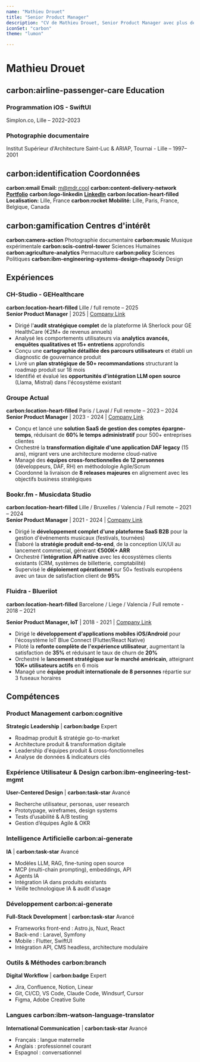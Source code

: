 ```yaml
---
name: "Mathieu Drouet"
title: "Senior Product Manager"
description: "CV de Mathieu Drouet, Senior Product Manager avec plus de 10 ans d'expérience en gestion de produits numériques et transformation digitale."
iconSet: "carbon"
theme: "lumon"

---
```


# Mathieu Drouet

## **carbon:airline-passenger-care** Education

### Programmation iOS - SwiftUI
Simplon.co, Lille – 2022–2023

### Photographie documentaire
Institut Supérieur d'Architecture Saint-Luc & ARIAP, Tournai - Lille – 1997–2001

## **carbon:identification** Coordonnées

**carbon:email** **Email:** m@mdr.cool
**carbon:content-delivery-network**  [**Portfolio**](https://cv.drouet.io)
**carbon:logo-linkedin** [**LinkedIn**](https://linkedin.com/in/mathieudrouet)
**carbon:location-heart-filled** **Localisation:** Lille, France
**carbon:rocket** **Mobilité:** Lille, Paris, France, Belgique, Canada

## **carbon:gamification** Centres d'intérêt

**carbon:camera-action** Photographie documentaire
**carbon:music** Musique expérimentale
**carbon:scis-control-tower** Sciences Humaines
**carbon:agriculture-analytics** Permaculture
**carbon:policy** Sciences Politiques
**carbon:ibm-engineering-systems-design-rhapsody** Design

## Expériences

### CH-Studio - GEHealthcare
**carbon:location-heart-filled** Lille / full remote – 2025  
**Senior Product Manager** | 2025 | [Company Link](https://chstudio.fr/project/plateforme-de-gestion-de-donnees-dicom/)

- Dirigé l'**audit stratégique complet** de la plateforme IA Sherlock pour GE HealthCare (€2M+ de revenus annuels)
- Analysé les comportements utilisateurs via **analytics avancés, enquêtes qualitatives et 15+ entretiens** approfondis
- Conçu une **cartographie détaillée des parcours utilisateurs** et établi un diagnostic de gouvernance produit
- Livré un **plan stratégique de 50+ recommandations** structurant la roadmap produit sur 18 mois
- Identifié et évalué les **opportunités d'intégration LLM open source** (Llama, Mistral) dans l'écosystème existant

### Groupe Actual
**carbon:location-heart-filled** Paris / Laval / Full remote – 2023 – 2024  
**Senior Product Manager** | 2023 - 2024 | [Company Link](https://www.groupeactual.eu/)

- Conçu et lancé une **solution SaaS de gestion des comptes épargne-temps**, réduisant de **60% le temps administratif** pour 500+ entreprises clientes
- Orchestré la **transformation digitale d'une application DAF legacy** (15 ans), migrant vers une architecture moderne cloud-native
- Managé des **équipes cross-fonctionnelles de 12 personnes** (développeurs, DAF, RH) en méthodologie Agile/Scrum
- Coordonné la livraison de **8 releases majeures** en alignement avec les objectifs business stratégiques

### Bookr.fm - Musicdata Studio 
**carbon:location-heart-filled** Lille / Bruxelles / Valencia / Full remote – 2021 – 2024   
**Senior Product Manager** | 2021 - 2024 | [Company Link](https://bookr.fm/)

- Dirigé le **développement complet d'une plateforme SaaS B2B** pour la gestion d'événements musicaux (festivals, tournées)
- Élaboré la **stratégie produit end-to-end**, de la conception UX/UI au lancement commercial, générant **€500K+ ARR**
- Orchestré l'**intégration API native** avec les écosystèmes clients existants (CRM, systèmes de billetterie, comptabilité)
- Supervisé le **déploiement opérationnel** sur 50+ festivals européens avec un taux de satisfaction client de **95%**

### Fluidra - Blueriiot
**carbon:location-heart-filled** Barcelone / Liege / Valencia / Full remote - 2018 – 2021  

**Senior Product Manager, IoT** | 2018 - 2021 | [Company Link](https://www.fluidra.com/)

- Dirigé le **développement d'applications mobiles iOS/Android** pour l'écosystème IoT Blue Connect (Flutter/React Native)
- Piloté la **refonte complète de l'expérience utilisateur**, augmentant la satisfaction de **35%** et réduisant le taux de churn de **20%**
- Orchestré le **lancement stratégique sur le marché américain**, atteignant **10K+ utilisateurs actifs** en 6 mois
- Managé une **équipe produit internationale de 8 personnes** répartie sur 3 fuseaux horaires

## Compétences

### Product Management **carbon:cognitive**
**Strategic Leadership** | **carbon:badge** Expert

- Roadmap produit & stratégie go-to-market  
- Architecture produit & transformation digitale  
- Leadership d'équipes produit & cross-fonctionnelles  
- Analyse de données & indicateurs clés

### Expérience Utilisateur & Design **carbon:ibm-engineering-test-mgmt**
**User-Centered Design** | **carbon:task-star** Avancé

- Recherche utilisateur, personas, user research
- Prototypage, wireframes, design systems
- Tests d’usabilité & A/B testing
- Gestion d’équipes Agile & OKR

### Intelligence Artificielle **carbon:ai-generate**
**IA** | **carbon:task-star** Avancé
 
- Modèles LLM, RAG, fine-tuning open source  
- MCP (multi-chain prompting), embeddings, API
- Agents IA 
- Intégration IA dans produits existants  
- Veille technologique IA & audit d’usage  

### Développement **carbon:ai-generate**
**Full-Stack Development** | **carbon:task-star** Avancé
 
- Frameworks front-end : Astro.js, Nuxt, React  
- Back-end : Laravel, Symfony  
- Mobile : Flutter, SwiftUI  
- Intégration API, CMS headless, architecture modulaire
  
### Outils & Méthodes **carbon:branch**
**Digital Workflow** | **carbon:badge** Expert

- Jira, Confluence, Notion, Linear
- Git, CI/CD, VS Code, Claude Code, Windsurf, Cursor
- Figma, Adobe Creative Suite

### Langues **carbon:ibm-watson-language-translator**
**International Communication** | **carbon:task-star** Avancé

- Français : langue maternelle
- Anglais : professionnel courant
- Espagnol : conversationnel
